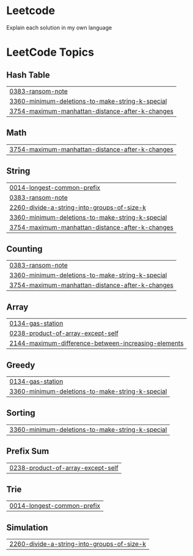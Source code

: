 # Leetcode
Explain each solution in my own language

<!---LeetCode Topics Start-->
# LeetCode Topics
## Hash Table
|  |
| ------- |
| [0383-ransom-note](https://github.com/himanishprakash/Leetcode/tree/master/0383-ransom-note) |
| [3360-minimum-deletions-to-make-string-k-special](https://github.com/himanishprakash/Leetcode/tree/master/3360-minimum-deletions-to-make-string-k-special) |
| [3754-maximum-manhattan-distance-after-k-changes](https://github.com/himanishprakash/Leetcode/tree/master/3754-maximum-manhattan-distance-after-k-changes) |
## Math
|  |
| ------- |
| [3754-maximum-manhattan-distance-after-k-changes](https://github.com/himanishprakash/Leetcode/tree/master/3754-maximum-manhattan-distance-after-k-changes) |
## String
|  |
| ------- |
| [0014-longest-common-prefix](https://github.com/himanishprakash/Leetcode/tree/master/0014-longest-common-prefix) |
| [0383-ransom-note](https://github.com/himanishprakash/Leetcode/tree/master/0383-ransom-note) |
| [2260-divide-a-string-into-groups-of-size-k](https://github.com/himanishprakash/Leetcode/tree/master/2260-divide-a-string-into-groups-of-size-k) |
| [3360-minimum-deletions-to-make-string-k-special](https://github.com/himanishprakash/Leetcode/tree/master/3360-minimum-deletions-to-make-string-k-special) |
| [3754-maximum-manhattan-distance-after-k-changes](https://github.com/himanishprakash/Leetcode/tree/master/3754-maximum-manhattan-distance-after-k-changes) |
## Counting
|  |
| ------- |
| [0383-ransom-note](https://github.com/himanishprakash/Leetcode/tree/master/0383-ransom-note) |
| [3360-minimum-deletions-to-make-string-k-special](https://github.com/himanishprakash/Leetcode/tree/master/3360-minimum-deletions-to-make-string-k-special) |
| [3754-maximum-manhattan-distance-after-k-changes](https://github.com/himanishprakash/Leetcode/tree/master/3754-maximum-manhattan-distance-after-k-changes) |
## Array
|  |
| ------- |
| [0134-gas-station](https://github.com/himanishprakash/Leetcode/tree/master/0134-gas-station) |
| [0238-product-of-array-except-self](https://github.com/himanishprakash/Leetcode/tree/master/0238-product-of-array-except-self) |
| [2144-maximum-difference-between-increasing-elements](https://github.com/himanishprakash/Leetcode/tree/master/2144-maximum-difference-between-increasing-elements) |
## Greedy
|  |
| ------- |
| [0134-gas-station](https://github.com/himanishprakash/Leetcode/tree/master/0134-gas-station) |
| [3360-minimum-deletions-to-make-string-k-special](https://github.com/himanishprakash/Leetcode/tree/master/3360-minimum-deletions-to-make-string-k-special) |
## Sorting
|  |
| ------- |
| [3360-minimum-deletions-to-make-string-k-special](https://github.com/himanishprakash/Leetcode/tree/master/3360-minimum-deletions-to-make-string-k-special) |
## Prefix Sum
|  |
| ------- |
| [0238-product-of-array-except-self](https://github.com/himanishprakash/Leetcode/tree/master/0238-product-of-array-except-self) |
## Trie
|  |
| ------- |
| [0014-longest-common-prefix](https://github.com/himanishprakash/Leetcode/tree/master/0014-longest-common-prefix) |
## Simulation
|  |
| ------- |
| [2260-divide-a-string-into-groups-of-size-k](https://github.com/himanishprakash/Leetcode/tree/master/2260-divide-a-string-into-groups-of-size-k) |
<!---LeetCode Topics End-->